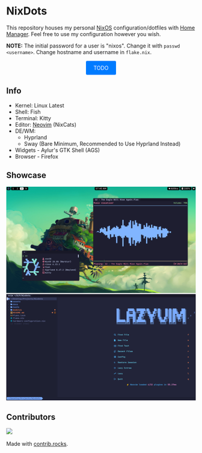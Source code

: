 # NixDots
This repository houses my personal [NixOS](https://nixos.org/) configuration/dotfiles with [Home Manager](https://github.com/nix-community/home-manager). Feel free to use my configuration however you wish.

**NOTE:** The initial password for a user is "nixos". Change it with `passwd <username>`. Change hostname and username in `flake.nix`.

<div align="center">
  <a href="./docs/TODO.md" style="display: inline-block; padding: 10px 20px; border: 1px solid white; border-radius: 4px; text-decoration: none; background-color: #007bff; color: white;">
    TODO
  </a>
</div>

## Info
- Kernel: Linux Latest
- Shell: Fish
- Terminal: Kitty
- Editor: [Neovim](https://github.com/Voxi0/NvimDots) (NixCats)
- DE/WM:
  - Hyprland
  - Sway (Bare Minimum, Recommended to Use Hyprland Instead)
- Widgets - Aylur's GTK Shell (AGS)
- Browser - Firefox

## Showcase
![Desktop](./assets/desktop.png)
![Neovim](./assets/neovim.png)

## Contributors
<a href="https://github.com/voxi0/NixDots/graphs/contributors">
  <img src="https://contrib.rocks/image?repo=voxi0/NixDots&max=100&columns=12&anon=0"/>
</a>

Made with [contrib.rocks](https://contrib.rocks).
